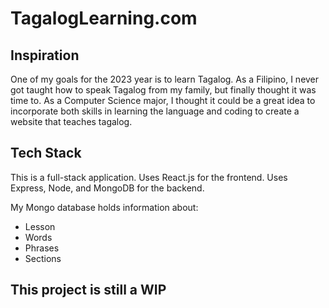 # TagalogLearning.com

## Inspiration

One of my goals for the 2023 year is to learn Tagalog. As a Filipino, I never got taught how to speak Tagalog from my family, but finally thought it was time to.
As a Computer Science major, I thought it could be a great idea to incorporate both skills in learning the language and coding to create a website that teaches
tagalog.

## Tech Stack

This is a full-stack application.
Uses React.js for the frontend.
Uses Express, Node, and MongoDB for the backend.

My Mongo database holds information about:

- Lesson
- Words
- Phrases
- Sections

## This project is still a WIP

